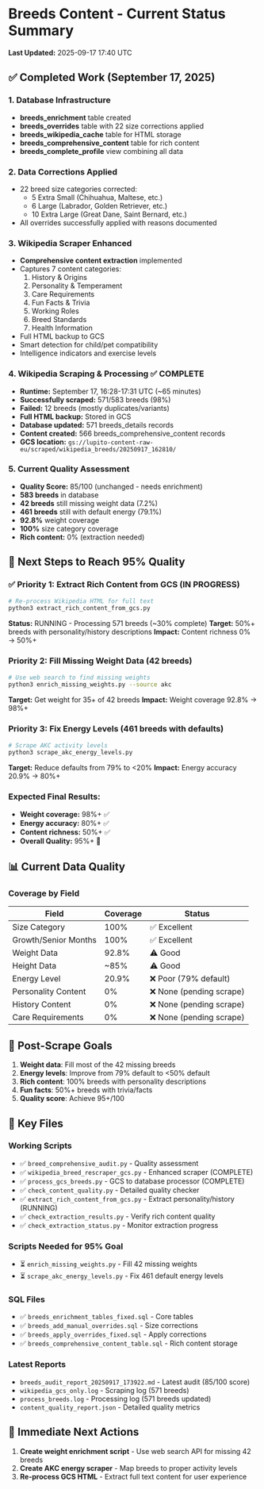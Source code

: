 # Breeds Content - Current Status Summary
**Last Updated:** 2025-09-17 17:40 UTC

## ✅ Completed Work (September 17, 2025)

### 1. Database Infrastructure
- **breeds_enrichment** table created
- **breeds_overrides** table with 22 size corrections applied
- **breeds_wikipedia_cache** table for HTML storage
- **breeds_comprehensive_content** table for rich content
- **breeds_complete_profile** view combining all data

### 2. Data Corrections Applied
- 22 breed size categories corrected:
  - 5 Extra Small (Chihuahua, Maltese, etc.)
  - 6 Large (Labrador, Golden Retriever, etc.)
  - 10 Extra Large (Great Dane, Saint Bernard, etc.)
- All overrides successfully applied with reasons documented

### 3. Wikipedia Scraper Enhanced
- **Comprehensive content extraction** implemented
- Captures 7 content categories:
  1. History & Origins
  2. Personality & Temperament
  3. Care Requirements
  4. Fun Facts & Trivia
  5. Working Roles
  6. Breed Standards
  7. Health Information
- Full HTML backup to GCS
- Smart detection for child/pet compatibility
- Intelligence indicators and exercise levels

### 4. Wikipedia Scraping & Processing ✅ COMPLETE
- **Runtime:** September 17, 16:28-17:31 UTC (~65 minutes)
- **Successfully scraped:** 571/583 breeds (98%)
- **Failed:** 12 breeds (mostly duplicates/variants)
- **Full HTML backup:** Stored in GCS
- **Database updated:** 571 breeds_details records
- **Content created:** 566 breeds_comprehensive_content records
- **GCS location:** `gs://lupito-content-raw-eu/scraped/wikipedia_breeds/20250917_162810/`

### 5. Current Quality Assessment
- **Quality Score:** 85/100 (unchanged - needs enrichment)
- **583 breeds** in database
- **42 breeds** still missing weight data (7.2%)
- **461 breeds** still with default energy (79.1%)
- **92.8%** weight coverage
- **100%** size category coverage
- **Rich content:** 0% (extraction needed)

## 🎯 Next Steps to Reach 95% Quality

### ✅ Priority 1: Extract Rich Content from GCS (IN PROGRESS)
```bash
# Re-process Wikipedia HTML for full text
python3 extract_rich_content_from_gcs.py
```
**Status:** RUNNING - Processing 571 breeds (~30% complete)
**Target:** 50%+ breeds with personality/history descriptions
**Impact:** Content richness 0% → 50%+

### Priority 2: Fill Missing Weight Data (42 breeds)
```bash
# Use web search to find missing weights
python3 enrich_missing_weights.py --source akc
```
**Target:** Get weight for 35+ of 42 breeds
**Impact:** Weight coverage 92.8% → 98%+

### Priority 3: Fix Energy Levels (461 breeds with defaults)
```bash
# Scrape AKC activity levels
python3 scrape_akc_energy_levels.py
```
**Target:** Reduce defaults from 79% to <20%
**Impact:** Energy accuracy 20.9% → 80%+

### Expected Final Results:
- **Weight coverage:** 98%+ ✅
- **Energy accuracy:** 80%+ ✅
- **Content richness:** 50%+ ✅
- **Overall Quality:** 95%+ 🎯

## 📊 Current Data Quality

### Coverage by Field
| Field | Coverage | Status |
|-------|----------|---------|
| Size Category | 100% | ✅ Excellent |
| Growth/Senior Months | 100% | ✅ Excellent |
| Weight Data | 92.8% | ⚠️ Good |
| Height Data | ~85% | ⚠️ Good |
| Energy Level | 20.9% | ❌ Poor (79% default) |
| Personality Content | 0% | ❌ None (pending scrape) |
| History Content | 0% | ❌ None (pending scrape) |
| Care Requirements | 0% | ❌ None (pending scrape) |

## 🎯 Post-Scrape Goals

1. **Weight data**: Fill most of the 42 missing breeds
2. **Energy levels**: Improve from 79% default to <50% default
3. **Rich content**: 100% breeds with personality descriptions
4. **Fun facts**: 50%+ breeds with trivia/facts
5. **Quality score**: Achieve 95+/100

## 📁 Key Files

### Working Scripts
- ✅ `breed_comprehensive_audit.py` - Quality assessment
- ✅ `wikipedia_breed_rescraper_gcs.py` - Enhanced scraper (COMPLETE)
- ✅ `process_gcs_breeds.py` - GCS to database processor (COMPLETE)
- ✅ `check_content_quality.py` - Detailed quality checker
- ✅ `extract_rich_content_from_gcs.py` - Extract personality/history (RUNNING)
- ✅ `check_extraction_results.py` - Verify rich content quality
- ✅ `check_extraction_status.py` - Monitor extraction progress

### Scripts Needed for 95% Goal
- ⏳ `enrich_missing_weights.py` - Fill 42 missing weights
- ⏳ `scrape_akc_energy_levels.py` - Fix 461 default energy levels

### SQL Files
- ✅ `breeds_enrichment_tables_fixed.sql` - Core tables
- ✅ `breeds_add_manual_overrides.sql` - Size corrections
- ✅ `breeds_apply_overrides_fixed.sql` - Apply corrections
- ✅ `breeds_comprehensive_content_table.sql` - Rich content storage

### Latest Reports
- `breeds_audit_report_20250917_173922.md` - Latest audit (85/100 score)
- `wikipedia_gcs_only.log` - Scraping log (571 breeds)
- `process_breeds.log` - Processing log (571 breeds updated)
- `content_quality_report.json` - Detailed quality metrics

## 🚀 Immediate Next Actions

1. **Create weight enrichment script** - Use web search API for missing 42 breeds
2. **Create AKC energy scraper** - Map breeds to proper activity levels
3. **Re-process GCS HTML** - Extract full text content for user experience